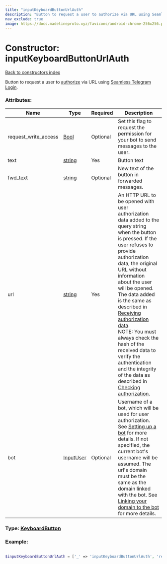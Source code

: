 ```yaml
---
title: "inputKeyboardButtonUrlAuth"
description: "Button to request a user to authorize via URL using Seamless Telegram Login."
nav_exclude: true
image: https://docs.madelineproto.xyz/favicons/android-chrome-256x256.png
---
```

# Constructor: inputKeyboardButtonUrlAuth  
[Back to constructors index](/API_docs/constructors/index.html)



Button to request a user to [authorize](../methods/messages.acceptUrlAuth.html) via URL using [Seamless Telegram Login](https://telegram.org/blog/privacy-discussions-web-bots#meet-seamless-web-bots).

### Attributes:

| Name     |    Type       | Required | Description |
|----------|---------------|----------|-------------|
|request\_write\_access|[Bool](/API_docs/types/Bool.html) | Optional|Set this flag to request the permission for your bot to send messages to the user.|
|text|[string](/API_docs/types/string.html) | Yes|Button text|
|fwd\_text|[string](/API_docs/types/string.html) | Optional|New text of the button in forwarded messages.|
|url|[string](/API_docs/types/string.html) | Yes|An HTTP URL to be opened with user authorization data added to the query string when the button is pressed. If the user refuses to provide authorization data, the original URL without information about the user will be opened. The data added is the same as described in [Receiving authorization data](https://core.telegram.org/widgets/login#receiving-authorization-data).<br>NOTE: You must always check the hash of the received data to verify the authentication and the integrity of the data as described in [Checking authorization](https://core.telegram.org/widgets/login#checking-authorization).|
|bot|[InputUser](/API_docs/types/InputUser.html) | Optional|Username of a bot, which will be used for user authorization. See [Setting up a bot](https://core.telegram.org/widgets/login#setting-up-a-bot) for more details. If not specified, the current bot's username will be assumed. The url's domain must be the same as the domain linked with the bot. See [Linking your domain to the bot](https://core.telegram.org/widgets/login#linking-your-domain-to-the-bot) for more details.|



### Type: [KeyboardButton](/API_docs/types/KeyboardButton.html)


### Example:

```php

$inputKeyboardButtonUrlAuth = ['_' => 'inputKeyboardButtonUrlAuth', 'request_write_access' => Bool, 'text' => 'string', 'fwd_text' => 'string', 'url' => 'string', 'bot' => InputUser];
```  
